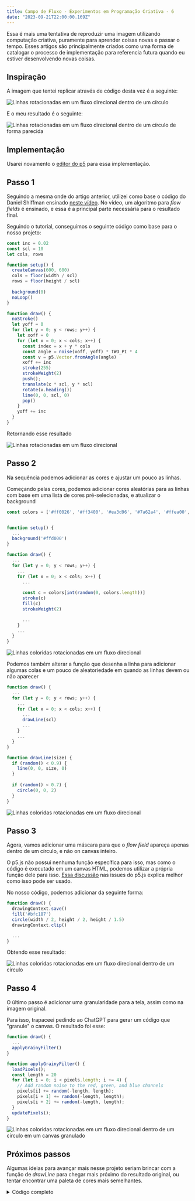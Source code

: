 ```yaml
---
title: Campo de Fluxo - Experimentos em Programação Criativa - 6
date: "2023-09-21T22:00:00.169Z"
---
```


Essa é mais uma tentativa de reproduzir uma imagem utilizando computação criativa, puramente para aprender coisas novas e passar o tempo. Esses artigos são principalmente criados como uma forma de catalogar o processo de implementação para referencia futura quando eu estiver desenvolvendo novas coisas.

## Inspiração

A imagem que tentei replicar através de código desta vez é a seguinte:

![Linhas rotacionadas em um fluxo direcional dentro de um círculo](/images/creative-coding/part-6/cc-1.png)

E o meu resultado é o seguinte:

![Linhas rotacionadas em um fluxo direcional dentro de um círculo de forma parecida](/images/creative-coding/part-6/cc-2.png)

## Implementação

Usarei novamento o [editor do p5](https://editor.p5js.org) para essa implementação.

## Passo 1

Seguindo a mesma onde do artigo anterior, utilizei como base o código do Daniel Shiffman ensinado [neste vídeo](https://thecodingtrain.com/challenges/24-perlin-noise-flow-field). No vídeo, um algoritmo para _flow fields_ é ensinado, e essa é a principal parte necessária para o resultado final.

Seguindo o tutorial, conseguimos o seguinte código como base para o nosso projeto:

```js
const inc = 0.02
const scl = 10
let cols, rows

function setup() {
  createCanvas(600, 600)
  cols = floor(width / scl)
  rows = floor(height / scl)
  
  background(0)
  noLoop()
}

function draw() {
  noStroke()
  let yoff = 0
  for (let y = 0; y < rows; y++) {
    let xoff = 0
    for (let x = 0; x < cols; x++) {
      const index = x + y * cols
      const angle = noise(xoff, yoff) * TWO_PI * 4
      const v = p5.Vector.fromAngle(angle)
      xoff += inc
      stroke(255)
      strokeWeight(2)
      push();
      translate(x * scl, y * scl)
      rotate(v.heading())
      line(0, 0, scl, 0)
      pop()
    }
    yoff += inc
  }
}
```

Retornando esse resultado

![Linhas rotacionadas em um fluxo direcional](/images/creative-coding/part-6/cc-3.png)

## Passo 2

Na sequência podemos adicionar as cores e ajustar um pouco as linhas.

Começando pelas cores, podemos adicionar cores aleatórias para as linhas com base em uma lista de cores pré-selecionadas, e atualizar o background

```js
const colors = ['#ff0026', '#ff3400', '#ea3d96', '#7a62a4', '#ffea00', '#98398f', '#839db2', '#0ead00', '#578400']


function setup() {
  ...  
  background('#ffd000')
}

function draw() {
  ...
  for (let y = 0; y < rows; y++) {
    ...
    for (let x = 0; x < cols; x++) {
      ...
      
      const c = colors[int(random(0, colors.length))]
      stroke(c)
      fill(c)
      strokeWeight(2)

      ...
    }
    ...
  }
}
```

![Linhas coloridas rotacionadas em um fluxo direcional](/images/creative-coding/part-6/cc-4.png)

Podemos também alterar a função que desenha a linha para adicionar algumas colas e um pouco de aleatoriedade em quando as linhas devem ou não aparecer

```js
function draw() {
  ...
  for (let y = 0; y < rows; y++) {
    ...
    for (let x = 0; x < cols; x++) {
      ...
      drawLine(scl)
      ...
    }
    ...
  }
}

function drawLine(size) {
  if (random() < 0.9) {
    line(0, 0, size, 0)
  }
  
  if (random() < 0.7) {
    circle(0, 0, 2)
  }
}
```

![Linhas coloridas rotacionadas em um fluxo direcional](/images/creative-coding/part-6/cc-5.png)

## Passo 3

Agora, vamos adicionar uma máscara para que o _flow field_ apareça apenas dentro de um círculo, e não on canvas inteiro.

O p5.js não possui nenhuma função específica para isso, mas como o código é executado em um canvas HTML, podemos utilizar a própria função dele para isso. [Essa discussão](https://github.com/processing/p5.js/issues/3998#issuecomment-670270414) nas issues do p5.js explica melhor como isso pode ser usado.

No nosso código, podemos adicionar da seguinte forma:

```js
function draw() {
  drawingContext.save()  
  fill('#bfc187')
  circle(width / 2, height / 2, height / 1.5)
  drawingContext.clip()

  ...
}
```

Obtendo esse resultado:

![Linhas coloridas rotacionadas em um fluxo direcional dentro de um círculo](/images/creative-coding/part-6/cc-6.png)

## Passo 4

O último passo é adicionar uma granularidade para a tela, assim como na imagem original. 

Para isso, trapaceei pedindo ao ChatGPT para gerar um código que "granule" o canvas. O resultado foi esse:

```js
function draw() {
  ...
  applyGrainyFilter()
}

function applyGrainyFilter() {
  loadPixels();
  const length = 20
  for (let i = 0; i < pixels.length; i += 4) {
    // Add random noise to the red, green, and blue channels
    pixels[i] += random(-length, length);
    pixels[i + 1] += random(-length, length);
    pixels[i + 2] += random(-length, length);
  }
  updatePixels();
}
```

![Linhas coloridas rotacionadas em um fluxo direcional dentro de um círculo em um canvas granulado](/images/creative-coding/part-6/cc-7.png)

## Próximos passos

Algumas ideias para avançar mais nesse projeto seriam brincar com a função de _drawLine_ para chegar mais próximo do resultado original, ou tentar encontrar uma paleta de cores mais semelhantes.

<details>
  <summary>
    Código completo
  </summary>
  <p>
    ```js
const inc = 0.02
const scl = 10
let cols, rows
const colors = ['#ff0026', '#ff3400', '#ea3d96', '#7a62a4', '#ffea00', '#98398f', '#839db2', '#0ead00', '#578400']

function setup() {
  createCanvas(600, 600)
  cols = floor(width / scl)
  rows = floor(height / scl)
  
  background('#ffd000')
  noLoop()
}

function draw() {
  noStroke()
  
  // https://github.com/processing/p5.js/issues/3998#issuecomment-670270414
  drawingContext.save()  
  fill('#bfc187')
  circle(width / 2, height / 2, height / 1.5)
  drawingContext.clip()

  // https://thecodingtrain.com/challenges/24-perlin-noise-flow-field
  let yoff = 0
  for (let y = 0; y < rows; y++) {
    let xoff = 0
    for (let x = 0; x < cols; x++) {
      const index = x + y * cols
      const angle = noise(xoff, yoff) * TWO_PI * 4
      const v = p5.Vector.fromAngle(angle)
      xoff += inc
      
      const c = colors[int(random(0, colors.length))]
      stroke(c)
      fill(c)
      strokeWeight(2)

      push();
      translate(x * scl, y * scl)
      rotate(v.heading())
      drawLine(scl)
      pop()
    }
    yoff += inc
  }
  
  applyGrainyFilter()
}

function drawLine(size) {
  if (random() < 0.9) {
    line(0, 0, size, 0)
  }
  
  if (random() < 0.7) {
    circle(0, 0, 2)
  }
}

function applyGrainyFilter() {
  loadPixels();
  const length = 20
  for (let i = 0; i < pixels.length; i += 4) {
    // Add random noise to the red, green, and blue channels
    pixels[i] += random(-length, length);
    pixels[i + 1] += random(-length, length);
    pixels[i + 2] += random(-length, length);
  }
  updatePixels();
}
```
  </p>
</details>
